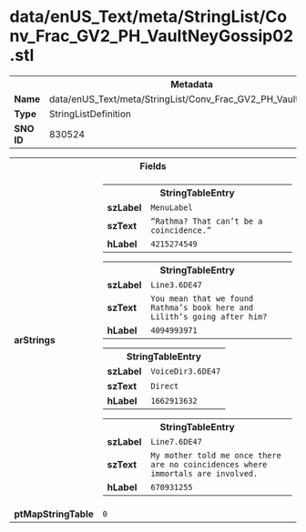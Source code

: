 <h1>data/enUS_Text/meta/StringList/Conv_Frac_GV2_PH_VaultNeyGossip02.stl</h1><table><tr><th colspan="100%">Metadata</th></tr><tr><td><b>Name</b></td><td>data/enUS_Text/meta/StringList/Conv_Frac_GV2_PH_VaultNeyGossip02.stl</td></tr><tr><td><b>Type</b></td><td>StringListDefinition</td></tr><tr><td><b>SNO ID</b></td><td>830524</td></tr></table>

<table><tr><th colspan="100%">Fields</th></tr><tr><td><b>arStrings</b></td><td><table><tr><th colspan="100%">StringTableEntry</th></tr><tr><td><b>szLabel</b></td><td><code>MenuLabel</code></td></tr><tr><td><b>szText</b></td><td><code>“Rathma? That can’t be a coincidence.”</code></td></tr><tr><td><b>hLabel</b></td><td><code>4215274549</code></td></tr></table>


<table><tr><th colspan="100%">StringTableEntry</th></tr><tr><td><b>szLabel</b></td><td><code>Line3.6DE47</code></td></tr><tr><td><b>szText</b></td><td><code>You mean that we found Rathma’s book here and Lilith’s going after him?</code></td></tr><tr><td><b>hLabel</b></td><td><code>4094993971</code></td></tr></table>


<table><tr><th colspan="100%">StringTableEntry</th></tr><tr><td><b>szLabel</b></td><td><code>VoiceDir3.6DE47</code></td></tr><tr><td><b>szText</b></td><td><code>Direct </code></td></tr><tr><td><b>hLabel</b></td><td><code>1662913632</code></td></tr></table>


<table><tr><th colspan="100%">StringTableEntry</th></tr><tr><td><b>szLabel</b></td><td><code>Line7.6DE47</code></td></tr><tr><td><b>szText</b></td><td><code>My mother told me once there are no coincidences where immortals are involved.</code></td></tr><tr><td><b>hLabel</b></td><td><code>670931255</code></td></tr></table>


</td></tr><tr><td><b>ptMapStringTable</b></td><td><code>0</code></td></tr></table>


